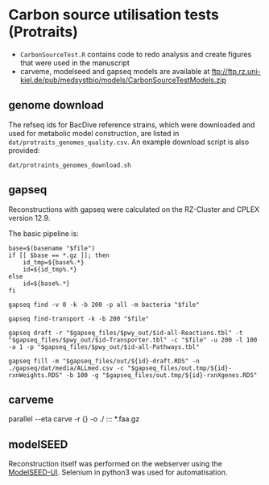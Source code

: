 # Carbon source utilisation tests (Protraits)

- ``CarbonSourceTest.R`` contains code to redo analysis and create figures that were used in the manuscript
- carveme, modelseed and gapseq models are available at ftp://ftp.rz.uni-kiel.de/pub/medsystbio/models/CarbonSourceTestModels.zip


## genome download
The refseq ids for BacDive reference strains, which were downloaded and used for metabolic model construction, are listed in ``dat/protraits_genomes_quality.csv``. An example download script is also provided:
```
dat/protraints_genomes_download.sh
```

## gapseq

Reconstructions with gapseq were calculated on the RZ-Cluster and CPLEX version 12.9.

The basic pipeline is:

```shell
base=$(basename "$file")
if [[ $base == *.gz ]]; then
    id_tmp=${base%.*}
    id=${id_tmp%.*}
else
    id=${base%.*}
fi

gapseq find -v 0 -k -b 200 -p all -m bacteria "$file"

gapseq find-transport -k -b 200 "$file"

gapseq draft -r "$gapseq_files/$pwy_out/$id-all-Reactions.tbl" -t "$gapseq_files/$pwy_out/$id-Transporter.tbl" -c "$file" -u 200 -l 100 -a 1 -p "$gapseq_files/$pwy_out/$id-all-Pathways.tbl"

gapseq fill -m "$gapseq_files/out/${id}-draft.RDS" -n ./gapseq/dat/media/ALLmed.csv -c "$gapseq_files/out.tmp/${id}-rxnWeights.RDS" -b 100 -g "$gapseq_files/out.tmp/${id}-rxnXgenes.RDS"
```

## carveme

parallel --eta carve -r {} -o ./ ::: *.faa.gz


## modelSEED

Reconstruction itself was performed on the webserver using the [ModelSEED-UI](https://modelseed.org/).
Selenium in python3 was used for automatisation.
